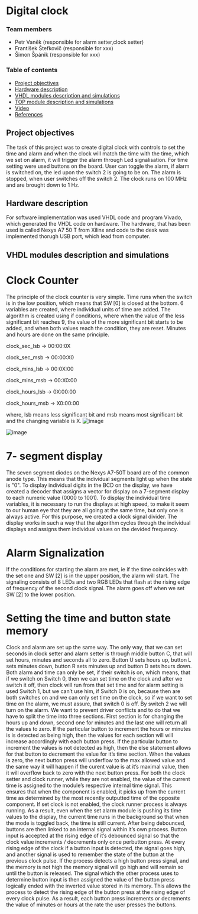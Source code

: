 
# Digital clock

### Team members

* Petr Vaněk (responsible for alarm setter,clock setter)
* František Štefkovič (responsible for xxx)
* Šimon Špánik (responsible for xxx)

### Table of contents

* [Project objectives](#objectives)
* [Hardware description](#hardware)
* [VHDL modules description and simulations](#modules)
* [TOP module description and simulations](#top)
* [Video](#video)
* [References](#references)

<a name="objectives"></a>

## Project objectives

The task of this project was to create digital clock with controls to set the time and alarm and when the clock will match the time with the time, which we set on alarm, it will trigger the alarm through Led signalisation. For time setting were used buttons on the board. User can toggle the alarm, if alarm is switched on, the led upon the switch 2 is going to be on. The alarm is stopped, when user switches off the switch 2. The clock runs on 100 MHz and are brought down to 1 Hz.

<a name="hardware"></a>

## Hardware description

For software implementation was used VHDL code and program Vivado, which generated the VHDL code on hardware. The hardware, that has been used is called Nexys A7 50 T from Xilinx and code to the desk was implemented thorugh USB port, which lead from computer.

<a name="modules"></a>

## VHDL modules description and simulations

# Clock Counter
The principle of the clock counter is very simple. Time runs when the switch is in the low position, which means that SW [0] is closed at the bottom. 6 variables are created, where individual units of time are added. The algorithm is created using if conditions, where when the value of the less significant bit reaches 9, the value of the more significant bit starts to be added, and when both values reach the condition, they are reset. Minutes and hours are done on the same principle.

clock_sec_lsb -> 00:00:0X

clock_sec_msb -> 00:00:X0

clock_mins_lsb -> 00:0X:00

clock_mins_msb -> 00:X0:00

clock_hours_lsb -> 0X:00:00

clock_hours_msb -> X0:00:00

where, lsb means less significant bit and msb means most significant bit and the changing variable is X.
![image](https://user-images.githubusercontent.com/99393183/166229733-1bba0833-32cf-4c88-92b8-265defed8ac9.png)

![image](https://user-images.githubusercontent.com/99393183/165782881-e94ad8ed-d805-4d98-8501-4512398fbb71.png)

# 7- segment display
The seven segment diodes on the Nexys A7-50T board are of the common anode type. This means that the individual segments light up when the state is "0". To display individual digits in the BCD on the display, we have created a decoder that assigns a vector for display on a 7-segment display to each numeric value (0000 to 1001).
To display the individual time variables, it is necessary to run the displays at high speed,
to make it seem to our human eye that they are all going at the same time, but only one is always active. For this purpose, we created a clock signal divider. The display works in such a way that the algorithm cycles through the individual displays and assigns them individual values on the devided frequency.
# Alarm Signalization
If the conditions for starting the alarm are met, ie if the time coincides with the set one and SW [2] is in the upper position, the alarm will start. The signaling consists of 8 LEDs and two RGB LEDs that flash at the rising edge of frequency of the second clock signal. The alarm goes off when we set SW [2] to the lower position.
# Setting the time and button state memory
Clock and alarm are set up the same way. The only way, that we can set seconds in clock setter and alarm setter is through middle button C, that will set hours, minutes and seconds all to zero.  Button U sets hours up, button L sets minutes down, button R sets minutes up and button D sets hours down. Both alarm and time can only be set, if their switch is on, which means, that if we switch on Switch 0, then we can set time on the clock and after we switch it off, then clock will run from that set time and for alarm setting is used Switch 1, but we can’t use him, if Switch 0 is on, because then are both switches on and we can only set time on the clock, so if we want to set time on the alarm, we must assure, that switch 0 is off. By switch 2 we will turn on the alarm. We want to prevent driver conflicts and to do that we have to split the time into three sections. First section is for changing the hours up and down, second one for minutes and the last one will return all the values to zero. If the particular button to increment the hours or minutes is is detected as being high, then the values for each section will will increase accordingly with each button press. If the particular button to increment the values is not detected as high, then the else statement allows for that button to decrement the value for it’s time section. When the values is zero, the next button press will underflow to the max allowed value and the same way it will happen if the curent value is at it’s maximal value, then it will overflow back to zero with the next button press. For both the clock setter and clock runner, while they are not enabled, the value of the current time is assigned to the module’s respective internal time signal. This ensures that when the component is enabled, it picks up from the current time as determined by the most recently outputted time of the opposite component. If set clock is not enabled, the clock runner process is always running. As a result, even when the set alarm module is pushing its time values to the display, the current time runs in the background so that when the mode is toggled back, the time is still current. After being debounced, buttons are then linked to an internal signal within it’s own process. Button input is accepted at the rising edge of it’s debounced signal so that the clock value increments / decrements only once perbutton press. At every rising edge of the clock if a button input is detected, the signal goes high, and another signal is used to remember the state of the button at the previous clock pulse. If the process detects a high button press signal, and the memory is not high the memory signal will go high and will remain so until the button is released. The signal which the other process uses to determine button input is then assigned the value of the button press logically ended with the inverted value stored in its memory. This allows the process to detect the rising edge of the button press at the rising edge of every clock pulse. As a result, each button press increments or decrements the value of minutes or hours at the rate the user presses the buttons.

